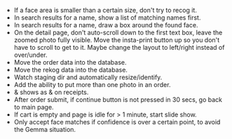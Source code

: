  * If a face area is smaller than a certain size, don't try to recog it.
 * In search results for a name, show a list of matching names first.
 * In search results for a name, draw a box around the found face.
 * On the detail page, don't auto-scroll down to the first text box, leave the zoomed photo fully visible. Move the insta-print button up so you don't have to scroll to get to it. Maybe change the layout to left/right instead of over/under.
 * Move the order data into the database.
 * Move the rekog data into the database.
 * Watch staging dir and automatically resize/identify.
 * Add the ability to put more than one photo in an order.
 * & shows as &amp; on receipts.
 * After order submit, if continue button is not pressed in 30 secs, go back to main page.
 * If cart is empty and page is idle for > 1 minute, start slide show.
 * Only accept face matches if confidence is over a certain point, to avoid the Gemma situation.
